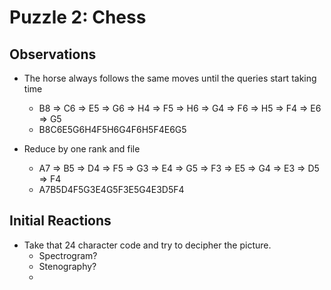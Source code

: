 # Puzzle 2: Chess

## Observations

- The horse always follows the same moves until the queries start taking time
  - B8 => C6 => E5 => G6 => H4 => F5 => H6 => G4 => F6 => H5 => F4 => E6  => G5
  - B8C6E5G6H4F5H6G4F6H5F4E6G5
  
- Reduce by one rank and file
  - A7 => B5 => D4 => F5 => G3 => E4 => G5 => F3 => E5 => G4 => E3 => D5  => F4
  - A7B5D4F5G3E4G5F3E5G4E3D5F4

## Initial Reactions

- Take that 24 character code and try to decipher the picture.
  - Spectrogram?
  - Stenography?
  - 

